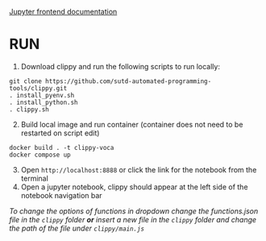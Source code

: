 [Jupyter frontend documentation](https://jupyter-notebook.readthedocs.io/en/stable/extending/frontend_extensions.html)

RUN
======
1. Download clippy and run the following scripts to run locally:
```
git clone https://github.com/sutd-automated-programming-tools/clippy.git
. install_pyenv.sh
. install_python.sh
. clippy.sh
```


2. Build local image and run container (container does not need to be restarted on script edit)
```
docker build . -t clippy-voca
docker compose up
```

3. Open `http://localhost:8888` or click the link for the notebook from the terminal
4. Open a jupyter notebook, clippy should appear at the left side of the notebook navigation bar

*To change the options of functions in dropdown change the functions.json file in the `clippy` folder **or** insert a new file in the `clippy` folder and change the path of the file under `clippy/main.js`*
